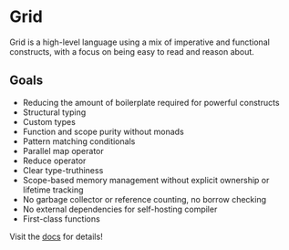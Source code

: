 # Grid

Grid is a high-level language using a mix of imperative and functional constructs, with a focus on being easy to read and reason about.

## Goals

- Reducing the amount of boilerplate required for powerful constructs
- Structural typing
- Custom types
- Function and scope purity without monads
- Pattern matching conditionals
- Parallel map operator
- Reduce operator
- Clear type-truthiness
- Scope-based memory management without explicit ownership or lifetime tracking
- No garbage collector or reference counting, no borrow checking
- No external dependencies for self-hosting compiler
- First-class functions

Visit the [docs](https://gridlang.github.io/grid) for details!
